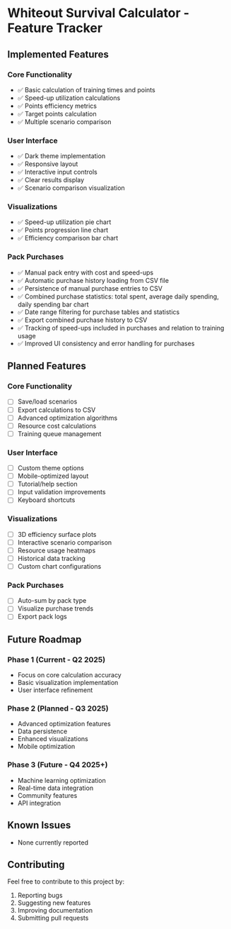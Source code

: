 # Whiteout Survival Calculator - Feature Tracker

## Implemented Features

### Core Functionality
- ✅ Basic calculation of training times and points
- ✅ Speed-up utilization calculations
- ✅ Points efficiency metrics
- ✅ Target points calculation
- ✅ Multiple scenario comparison

### User Interface
- ✅ Dark theme implementation
- ✅ Responsive layout
- ✅ Interactive input controls
- ✅ Clear results display
- ✅ Scenario comparison visualization

### Visualizations
- ✅ Speed-up utilization pie chart
- ✅ Points progression line chart
- ✅ Efficiency comparison bar chart

### Pack Purchases
- ✅ Manual pack entry with cost and speed-ups
- ✅ Automatic purchase history loading from CSV file
- ✅ Persistence of manual purchase entries to CSV
- ✅ Combined purchase statistics: total spent, average daily spending, daily spending bar chart
- ✅ Date range filtering for purchase tables and statistics
- ✅ Export combined purchase history to CSV
- ✅ Tracking of speed-ups included in purchases and relation to training usage
- ✅ Improved UI consistency and error handling for purchases

## Planned Features

### Core Functionality
- [ ] Save/load scenarios
- [ ] Export calculations to CSV
- [ ] Advanced optimization algorithms
- [ ] Resource cost calculations
- [ ] Training queue management

### User Interface
- [ ] Custom theme options
- [ ] Mobile-optimized layout
- [ ] Tutorial/help section
- [ ] Input validation improvements
- [ ] Keyboard shortcuts

### Visualizations
- [ ] 3D efficiency surface plots
- [ ] Interactive scenario comparison
- [ ] Resource usage heatmaps
- [ ] Historical data tracking
- [ ] Custom chart configurations

### Pack Purchases
- [ ] Auto-sum by pack type
- [ ] Visualize purchase trends
- [ ] Export pack logs

## Future Roadmap

### Phase 1 (Current - Q2 2025)
- Focus on core calculation accuracy
- Basic visualization implementation
- User interface refinement

### Phase 2 (Planned - Q3 2025)
- Advanced optimization features
- Data persistence
- Enhanced visualizations
- Mobile optimization

### Phase 3 (Future - Q4 2025+)
- Machine learning optimization
- Real-time data integration
- Community features
- API integration

## Known Issues
- None currently reported

## Contributing
Feel free to contribute to this project by:
1. Reporting bugs
2. Suggesting new features
3. Improving documentation
4. Submitting pull requests
